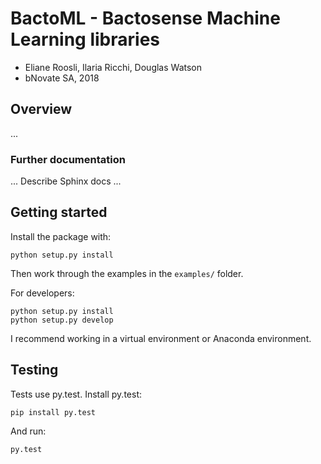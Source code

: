 # BactoML - Bactosense Machine Learning libraries

* Eliane Roosli, Ilaria Ricchi, Douglas Watson
* bNovate SA, 2018

## Overview

...

### Further documentation

... Describe Sphinx docs ...

## Getting started

Install the package with:

```
python setup.py install
```

Then work through the examples in the `examples/` folder.

For developers:

```
python setup.py install
python setup.py develop
```

I recommend working in a virtual environment or Anaconda environment.

## Testing

Tests use py.test. Install py.test:

```
pip install py.test
```

And run:

```
py.test
```